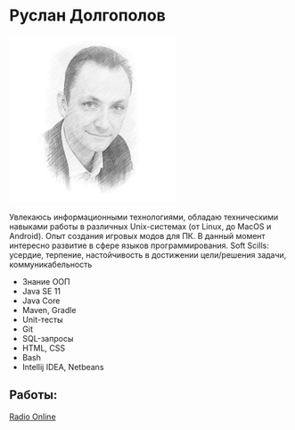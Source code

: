 # Руслан Долгополов
![](img/me.png)

Увлекаюсь информационными технологиями, обладаю техническими навыками работы в различных Unix-системах (от Linux, до MacOS и Android). Опыт создания игровых модов для ПК. В данный момент интересно развитие в сфере языков программирования. 
Soft Scills: усердие, терпение, настойчивость в достижении цели/решения задачи, коммуникабельность

+ Знание ООП
+ Java SE 11
+ Java Core
+ Maven, Gradle
+ Unit-тесты
+ Git
+ SQL-запросы
+ HTML, CSS
+ Bash
+ Intellij IDEA, Netbeans

## Работы:
[Radio Online](https://github.com/RusMansur/RadioOnline)
